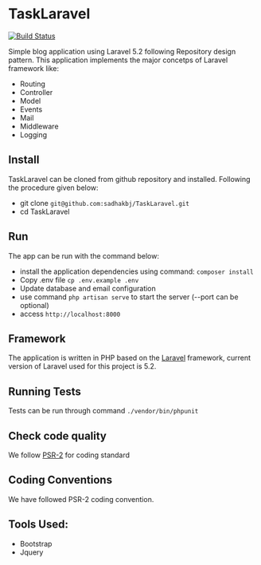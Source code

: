 # TaskLaravel
[![Build Status](https://travis-ci.org/sadhakbj/TaskLaravel.svg?branch=master)](https://travis-ci.org/sadhakbj/TaskLaravel)

Simple blog application using Laravel 5.2 following Repository design pattern. 
This application implements the major concetps of Laravel framework like:
 * Routing
 * Controller
 * Model
 * Events
 * Mail
 * Middleware
 * Logging


## Install

TaskLaravel can be cloned from github repository and installed. Following the procedure given below:

* git clone `git@github.com:sadhakbj/TaskLaravel.git`
* cd TaskLaravel

## Run

The app can be run with the command below:

* install the application dependencies using command: `composer install`
* Copy .env file `cp .env.example .env`
* Update database and email configuration
* use command `php artisan serve` to start the server (--port can be optional)
* access `http://localhost:8000`

## Framework

The application is written in PHP based on the [Laravel](http://laravel.com) framework, current version of Laravel 
used for this project is 5.2.
 
## Running Tests

Tests can be run through command `./vendor/bin/phpunit`

## Check code quality

We follow [PSR-2](https://github.com/php-fig/fig-standards/blob/master/accepted/PSR-2-coding-style-guide.md) for 
coding standard  

## Coding Conventions

We have followed PSR-2 coding convention.


## Tools Used:
* Bootstrap 
* Jquery